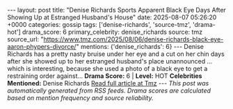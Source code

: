 --- layout: post title: "Denise Richards Sports Apparent Black Eye Days After Showing Up at Estranged Husband's House" date: 2025-08-07 05:26:20 +0000 categories: gossip tags: ['denise-richards', 'source-tmz', 'drama-hot'] drama_score: 6 primary_celebrity: denise_richards source: tmz source_url: "https://www.tmz.com/2025/08/06/denise-richards-black-eye-aaron-phypers-divorce/" mentions: {'denise_richards': 6} --- Denise Richards has a pretty nasty bruise under her eye and a cut on her chin days after she showed up to her estranged husband's place unannounced ... which is interesting, because she used a photo of a black eye to get a restraining order against… **Drama Score:** 6 | **Level:** HOT **Celebrities Mentioned:** Denise Richards [Read full article at Tmz](https://www.tmz.com/2025/08/06/denise-richards-black-eye-aaron-phypers-divorce/) --- *This post was automatically generated from RSS feeds. Drama scores are calculated based on mention frequency and source reliability.*